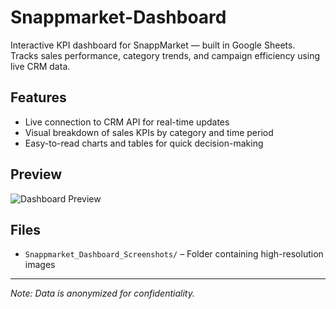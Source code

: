 # Snappmarket-Dashboard  

Interactive KPI dashboard for SnappMarket — built in Google Sheets.  
Tracks sales performance, category trends, and campaign efficiency using live CRM data.  

## Features  
- Live connection to CRM API for real-time updates  
- Visual breakdown of sales KPIs by category and time period  
- Easy-to-read charts and tables for quick decision-making  

## Preview  
![Dashboard Preview](link-to-image.png)  

## Files  
- `Snappmarket_Dashboard_Screenshots/` – Folder containing high-resolution images  

---
*Note: Data is anonymized for confidentiality.*
